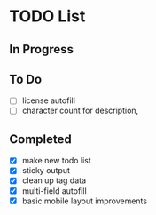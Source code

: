# TODO List

## In Progress

## To Do
- [ ] license autofill
- [ ] character count for description,

## Completed
- [x] make new todo list
- [x] sticky output
- [x] clean up tag data
- [x] multi-field autofill
- [x] basic mobile layout improvements